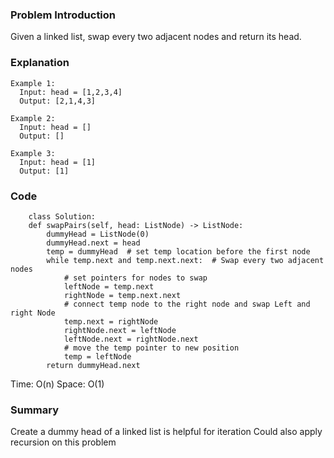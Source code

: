 ### Problem Introduction
Given a linked list, swap every two adjacent nodes and return its head.

### Explanation
```
Example 1:
  Input: head = [1,2,3,4]
  Output: [2,1,4,3]

Example 2:
  Input: head = []
  Output: []

Example 3:
  Input: head = [1]
  Output: [1]
```

### Code
```
    class Solution:
    def swapPairs(self, head: ListNode) -> ListNode: 
        dummyHead = ListNode(0)
        dummyHead.next = head
        temp = dummyHead  # set temp location before the first node
        while temp.next and temp.next.next:  # Swap every two adjacent nodes
            # set pointers for nodes to swap
            leftNode = temp.next  
            rightNode = temp.next.next
            # connect temp node to the right node and swap Left and right Node
            temp.next = rightNode
            rightNode.next = leftNode
            leftNode.next = rightNode.next
            # move the temp pointer to new position
            temp = leftNode
        return dummyHead.next
```
Time: O(n)
Space: O(1)

### Summary
Create a dummy head of a linked list is helpful for iteration
Could also apply recursion on this problem
